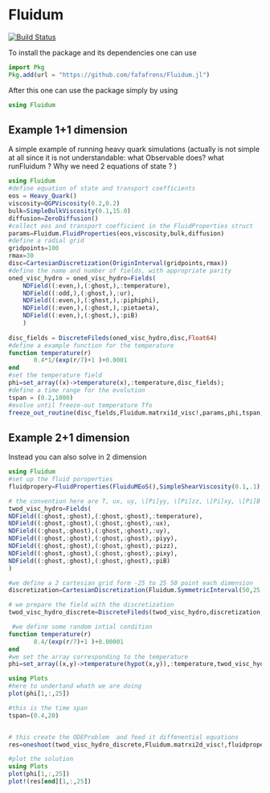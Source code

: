 # Fluidum

[![Build Status](https://github.com/fafafrens/Fluidum.jl/actions/workflows/CI.yml/badge.svg?branch=main)](https://github.com/fafafrens/Fluidum.jl/actions/workflows/CI.yml?query=branch%3Amain)

To install the package and its dependencies one can use 
```julia
import Pkg
Pkg.add(url = "https://github.com/fafafrens/Fluidum.jl")
```
After this one can use the package simply by using 
```julia
using Fluidum
```

## Example 1+1 dimension
A simple example of running heavy quark simulations 
(actually is not simple at all since it is not understandable: what Observable does?
what runFluidum ? 
Why we need 2 equations of state ? 
)

```julia
using Fluidum
#define equation of state and transport coefficients
eos = Heavy_Quark()
viscosity=QGPViscosity(0.2,0.2)
bulk=SimpleBulkViscosity(0.1,15.0)
diffusion=ZeroDiffusion()
#collect eos and transport coefficient in the FluidProperties struct
params=Fluidum.FluidProperties(eos,viscosity,bulk,diffusion)
#define a radial grid
gridpoints=100
rmax=30
disc=CartesianDiscretization(OriginInterval(gridpoints,rmax)) 
#define the name and number of fields, with appropriate parity
oned_visc_hydro = oned_visc_hydro=Fields(
    NDField((:even,),(:ghost,),:temperature),
    NDField((:odd,),(:ghost,),:ur),
    NDField((:even,),(:ghost,),:piphiphi),
    NDField((:even,),(:ghost,),:pietaeta),
    NDField((:even,),(:ghost,),:piB)
    )
    
disc_fields = DiscreteFileds(oned_visc_hydro,disc,Float64) 
#define a example function for the temperature
function temperature(r)
       0.4*1/(exp(r/7)+1 )+0.0001
end
#set the temperature field
phi=set_array((x)->temperature(x),:temperature,disc_fields); 
#define a time range for the evolution
tspan = (0.2,1000)
#evolve until freeze-out temperature Tfo
freeze_out_routine(disc_fields,Fluidum.matrxi1d_visc!,params,phi,tspan;Tfo=0.1565)
```

## Example 2+1 dimension 
Instead you can also solve in 2 dimension 
```julia
using Fluidum
#set up the fluid poroperties 
fluidpropery=FluidProperties(FluiduMEoS(),SimpleShearViscosity(0.1,.1),ZeroBulkViscosity(),ZeroDiffusion())

# the convention here are T, ux, uy, \[Pi]yy, \[Pi]zz, \[Pi]xy, \[Pi]B this has to match with the matrix 
twod_visc_hydro=Fields(
NDField((:ghost,:ghost),(:ghost,:ghost),:temperature),
NDField((:ghost,:ghost),(:ghost,:ghost),:ux),
NDField((:ghost,:ghost),(:ghost,:ghost),:uy),
NDField((:ghost,:ghost),(:ghost,:ghost),:piyy),
NDField((:ghost,:ghost),(:ghost,:ghost),:pizz),
NDField((:ghost,:ghost),(:ghost,:ghost),:pixy),
NDField((:ghost,:ghost),(:ghost,:ghost),:piB)
)

#we define a 2 cartesian grid form -25 to 25 50 point each dimension 
discretization=CartesianDiscretization(Fluidum.SymmetricInterval(50,25.),Fluidum.SymmetricInterval(50,25.))

# we prepare the field with the discretization
twod_visc_hydro_discrete=DiscreteFileds(twod_visc_hydro,discretization,Float64)

 #we define some random intial condition 
function temperature(r)
       0.4/(exp(r/7)+1 )+0.00001
end
#we set the array corresponding to the temperature 
phi=set_array((x,y)->temperature(hypot(x,y)),:temperature,twod_visc_hydro_discrete);

using Plots
#here to undertand whath we are doing 
plot(phi[1,:,25])

#this is the time span 
tspan=(0.4,20)


# this create the ODEProblem  and feed it diffenential equations 
res=oneshoot(twod_visc_hydro_discrete,Fluidum.matrxi2d_visc!,fluidpropery,phi,tspan)

#plot the solution 
using Plots
plot(phi[1,:,25])
plot!(res[end][1,:,25])
```
